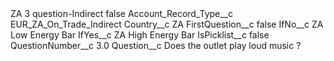 <?xml version="1.0" encoding="UTF-8"?>
<CustomMetadata xmlns="http://soap.sforce.com/2006/04/metadata" xmlns:xsi="http://www.w3.org/2001/XMLSchema-instance" xmlns:xsd="http://www.w3.org/2001/XMLSchema">
    <label>ZA 3 question-Indirect</label>
    <protected>false</protected>
    <values>
        <field>Account_Record_Type__c</field>
        <value xsi:type="xsd:string">EUR_ZA_On_Trade_Indirect</value>
    </values>
    <values>
        <field>Country__c</field>
        <value xsi:type="xsd:string">ZA</value>
    </values>
    <values>
        <field>FirstQuestion__c</field>
        <value xsi:type="xsd:boolean">false</value>
    </values>
    <values>
        <field>IfNo__c</field>
        <value xsi:type="xsd:string">ZA Low Energy Bar</value>
    </values>
    <values>
        <field>IfYes__c</field>
        <value xsi:type="xsd:string">ZA High Energy Bar</value>
    </values>
    <values>
        <field>IsPicklist__c</field>
        <value xsi:type="xsd:boolean">false</value>
    </values>
    <values>
        <field>QuestionNumber__c</field>
        <value xsi:type="xsd:double">3.0</value>
    </values>
    <values>
        <field>Question__c</field>
        <value xsi:type="xsd:string">Does the outlet play loud music ?</value>
    </values>
</CustomMetadata>
